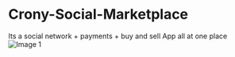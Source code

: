 # Crony-Social-Marketplace
Its a social network + payments + buy and sell App all at one place
![Image 1](https://drive.google.com/file/d/1Ota7Krkmi2wkIWpLftyQLkxd02qfNYSl/view?usp=sharing)
